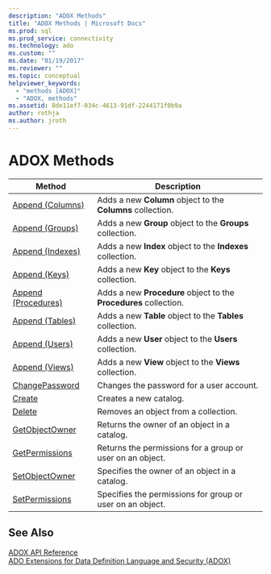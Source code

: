 ```yaml
---
description: "ADOX Methods"
title: "ADOX Methods | Microsoft Docs"
ms.prod: sql
ms.prod_service: connectivity
ms.technology: ado
ms.custom: ""
ms.date: "01/19/2017"
ms.reviewer: ""
ms.topic: conceptual
helpviewer_keywords: 
  - "methods [ADOX]"
  - "ADOX, methods"
ms.assetid: 8de11ef7-034c-4613-91df-2244171f0b9a
author: rothja
ms.author: jroth
---
```

# ADOX Methods

|Method|Description|  
|-|-|  
|[Append (Columns)](./append-method-adox-columns.md)|Adds a new **Column** object to the **Columns** collection.|  
|[Append (Groups)](./append-method-adox-groups.md)|Adds a new **Group** object to the **Groups** collection.|  
|[Append (Indexes)](./append-method-adox-indexes.md)|Adds a new **Index** object to the **Indexes** collection.|  
|[Append (Keys)](./append-method-adox-keys.md)|Adds a new **Key** object to the **Keys** collection.|  
|[Append (Procedures)](./append-method-adox-procedures.md)|Adds a new **Procedure** object to the **Procedures** collection.|  
|[Append (Tables)](./append-method-adox-tables.md)|Adds a new **Table** object to the **Tables** collection.|  
|[Append (Users)](./append-method-adox-users.md)|Adds a new **User** object to the **Users** collection.|  
|[Append (Views)](./append-method-adox-views.md)|Adds a new **View** object to the **Views** collection.|  
|[ChangePassword](./changepassword-method-adox.md)|Changes the password for a user account.|  
|[Create](./create-method-adox.md)|Creates a new catalog.|  
|[Delete](./delete-method-adox-collections.md)|Removes an object from a collection.|  
|[GetObjectOwner](./getobjectowner-method-adox.md)|Returns the owner of an object in a catalog.|  
|[GetPermissions](./getpermissions-method-adox.md)|Returns the permissions for a group or user on an object.|  
|[SetObjectOwner](./setobjectowner-method.md)|Specifies the owner of an object in a catalog.|  
|[SetPermissions](./setpermissions-method-adox.md)|Specifies the permissions for group or user on an object.|  
  
## See Also  
 [ADOX API Reference](./adox-object-model.md?view=sql-server-ver15)   
 [ADO Extensions for Data Definition Language and Security (ADOX)](../../guide/extensions/ado-extensions-for-data-definition-language-and-security-adox.md)